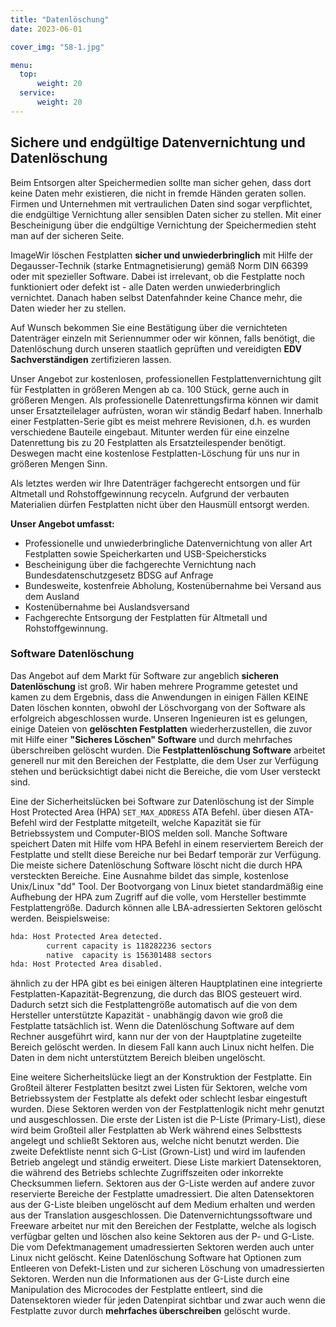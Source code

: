 ```yaml
---
title: "Datenlöschung"
date: 2023-06-01

cover_img: "58-1.jpg"

menu:
  top:
      weight: 20
  service:
      weight: 20
---
```


## Sichere und endgültige Datenvernichtung und Datenlöschung
<!--more-->
Beim Entsorgen alter Speichermedien sollte man sicher gehen, dass dort keine Daten mehr existieren, die nicht in fremde Händen geraten sollen. Firmen und Unternehmen mit vertraulichen Daten sind sogar verpflichtet, die endgültige Vernichtung aller sensiblen Daten sicher zu stellen. Mit einer Bescheinigung über die endgültige Vernichtung der Speichermedien steht man auf der sicheren Seite.

ImageWir löschen Festplatten **sicher und unwiederbringlich** mit Hilfe der Degausser-Technik (starke Entmagnetisierung) gemäß Norm DIN 66399 oder mit spezieller Software. Dabei ist irrelevant, ob die Festplatte noch funktioniert oder defekt ist - alle Daten werden unwiederbringlich vernichtet. Danach haben selbst Datenfahnder keine Chance mehr, die Daten wieder her zu stellen.

Auf Wunsch bekommen Sie eine Bestätigung über die vernichteten Datenträger einzeln mit Seriennummer oder wir können, falls benötigt, die Datenlöschung durch unseren staatlich geprüften und vereidigten **EDV Sachverständigen** zertifizieren lassen.

Unser Angebot zur kostenlosen, professionellen Festplattenvernichtung gilt für Festplatten in größeren Mengen ab ca. 100 Stück, gerne auch in größeren Mengen. Als professionelle Datenrettungsfirma können wir damit unser Ersatzteilelager aufrüsten, woran wir ständig Bedarf haben. Innerhalb einer Festplatten-Serie gibt es meist mehrere Revisionen, d.h. es wurden verschiedene Bauteile eingebaut. Mitunter werden für eine einzelne Datenrettung bis zu 20 Festplatten als Ersatzteilespender benötigt. Deswegen macht eine kostenlose Festplatten-Löschung für uns nur in größeren Mengen Sinn.

Als letztes werden wir Ihre Datenträger fachgerecht entsorgen und für Altmetall und Rohstoffgewinnung recyceln. Aufgrund der verbauten Materialien dürfen Festplatten nicht über den Hausmüll entsorgt werden.

**Unser Angebot umfasst:**

- Professionelle und unwiederbringliche Datenvernichtung von aller Art Festplatten sowie Speicherkarten und USB-Speichersticks
- Bescheinigung über die fachgerechte Vernichtung nach Bundesdatenschutzgesetz BDSG auf Anfrage
- Bundesweite, kostenfreie Abholung, Kostenübernahme bei Versand aus dem Ausland
- Kostenübernahme bei Auslandsversand
- Fachgerechte Entsorgung der Festplatten für Altmetall und Rohstoffgewinnung.

### Software Datenlöschung

Das Angebot auf dem Markt für Software zur angeblich **sicheren Datenlöschung** ist groß. Wir haben mehrere Programme getestet und kamen zu dem Ergebnis, dass die Anwendungen in einigen Fällen KEINE Daten löschen konnten, obwohl der Löschvorgang von der Software als erfolgreich abgeschlossen wurde. Unseren Ingenieuren ist es gelungen, einige Dateien von **gelöschten Festplatten** wiederherzustellen, die zuvor mit Hilfe einer **"Sicheres Löschen" Software** und durch mehrfaches überschreiben gelöscht wurden. Die **Festplattenlöschung Software** arbeitet generell nur mit den Bereichen der Festplatte, die dem User zur Verfügung stehen und berücksichtigt dabei nicht die Bereiche, die vom User versteckt sind.

Eine der Sicherheitslücken bei Software zur Datenlöschung ist der Simple Host Protected Area (HPA) `SET_MAX_ADDRESS` ATA Befehl. über diesen ATA-Befehl wird der Festplatte mitgeteilt, welche Kapazität sie für Betriebssystem und Computer-BIOS melden soll. Manche Software speichert Daten mit Hilfe vom HPA Befehl in einem reserviertem Bereich der Festplatte und stellt diese Bereiche nur bei Bedarf temporär zur Verfügung. Die meiste sichere Datenlöschung Software löscht nicht die durch HPA versteckten Bereiche. Eine Ausnahme bildet das simple, kostenlose Unix/Linux "dd" Tool. Der Bootvorgang von Linux bietet standardmäßig eine Aufhebung der HPA zum Zugriff auf die volle, vom Hersteller bestimmte Festplattengröße. Dadurch können alle LBA-adressierten Sektoren gelöscht werden. Beispielsweise:

```sh
hda: Host Protected Area detected.
        current capacity is 118282236 sectors
        native  capacity is 156301488 sectors
hda: Host Protected Area disabled.
```

ähnlich zu der HPA gibt es bei einigen älteren Hauptplatinen eine integrierte Festplatten-Kapazität-Begrenzung, die durch das BIOS gesteuert wird. Dadurch setzt sich die Festplattengröße automatisch auf die von dem Hersteller unterstützte Kapazität - unabhängig davon wie groß die Festplatte tatsächlich ist. Wenn die Datenlöschung Software auf dem Rechner ausgeführt wird, kann nur der von der Hauptplatine zugeteilte Bereich gelöscht werden. In diesem Fall kann auch Linux nicht helfen. Die Daten in dem nicht unterstütztem Bereich bleiben ungelöscht.

Eine weitere Sicherheitslücke liegt an der Konstruktion der Festplatte. Ein Großteil älterer Festplatten besitzt zwei Listen für Sektoren, welche vom Betriebssystem der Festplatte als defekt oder schlecht lesbar eingestuft wurden. Diese Sektoren werden von der Festplattenlogik nicht mehr genutzt und ausgeschlossen. Die erste der Listen ist die P-Liste (Primary-List), diese wird beim Großteil aller Festplatten ab Werk während eines Selbsttests angelegt und schließt Sektoren aus, welche nicht benutzt werden. Die zweite Defektliste nennt sich G-List (Grown-List) und wird im laufenden Betrieb angelegt und ständig erweitert. Diese Liste markiert Datensektoren, die während des Betriebs schlechte Zugriffszeiten oder inkorrekte Checksummen liefern. Sektoren aus der G-Liste werden auf andere zuvor reservierte Bereiche der Festplatte umadressiert. Die alten Datensektoren aus der G-Liste bleiben ungelöscht auf dem Medium erhalten und werden aus der Translation ausgeschlossen. Die Datenvernichtungssoftware und Freeware arbeitet nur mit den Bereichen der Festplatte, welche als logisch verfügbar gelten und löschen also keine Sektoren aus der P- und G-Liste. Die vom Defektmanagement umadressierten Sektoren werden auch unter Linux nicht gelöscht. Keine Datenlöschung Software hat Optionen zum Entleeren von Defekt-Listen und zur sicheren Löschung von umadressierten Sektoren. Werden nun die Informationen aus der G-Liste durch eine Manipulation des Microcodes der Festplatte entleert, sind die Datensektoren wieder für jeden Datenpirat sichtbar und zwar auch wenn die Festplatte zuvor durch **mehrfaches überschreiben** gelöscht wurde.
